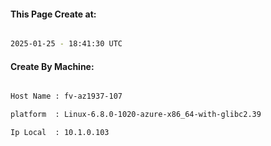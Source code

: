 
   
#### This Page Create at:

```bash

2025-01-25 - 18:41:30 UTC

```

#### Create By Machine:

```bash

Host Name : fv-az1937-107

platform  : Linux-6.8.0-1020-azure-x86_64-with-glibc2.39

Ip Local  : 10.1.0.103

```

